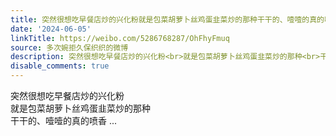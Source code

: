 ```yaml
---
title: 突然很想吃早餐店炒的兴化粉就是包菜胡萝卜丝鸡蛋韭菜炒的那种干干的、噎噎的真的喷香
date: '2024-06-05'
linkTitle: https://weibo.com/5286768287/OhFhyFmuq
source: 多次婉拒久保织织的微博
description: 突然很想吃早餐店炒的兴化粉<br>就是包菜胡萝卜丝鸡蛋韭菜炒的那种<br>干干的、噎噎的真的喷香  ...
disable_comments: true
---
```

突然很想吃早餐店炒的兴化粉<br>就是包菜胡萝卜丝鸡蛋韭菜炒的那种<br>干干的、噎噎的真的喷香  ...